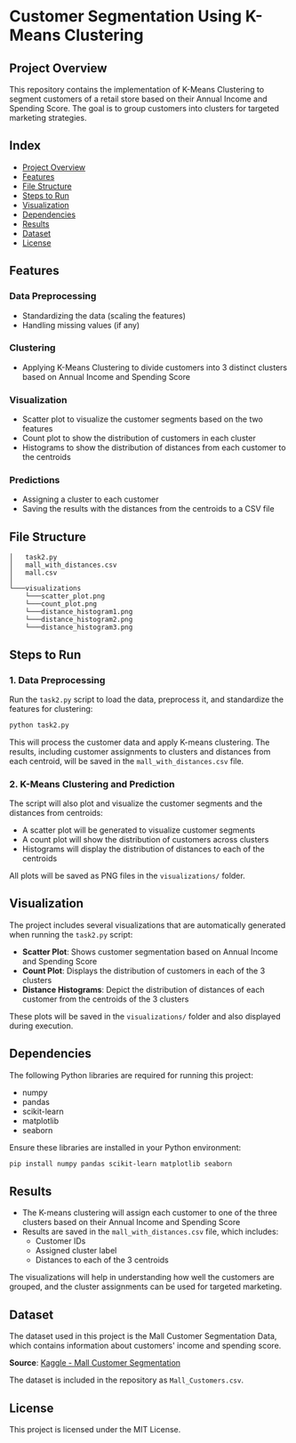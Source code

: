 # Customer Segmentation Using K-Means Clustering

## Project Overview

This repository contains the implementation of K-Means Clustering to segment customers of a retail store based on their Annual Income and Spending Score. The goal is to group customers into clusters for targeted marketing strategies.

## Index
- [Project Overview](#project-overview)
- [Features](#features)
- [File Structure](#file-structure)
- [Steps to Run](#steps-to-run)
- [Visualization](#visualization)
- [Dependencies](#dependencies)
- [Results](#results)
- [Dataset](#dataset)
- [License](#license)

## Features

### Data Preprocessing
- Standardizing the data (scaling the features)
- Handling missing values (if any)

### Clustering
- Applying K-Means Clustering to divide customers into 3 distinct clusters based on Annual Income and Spending Score

### Visualization
- Scatter plot to visualize the customer segments based on the two features
- Count plot to show the distribution of customers in each cluster
- Histograms to show the distribution of distances from each customer to the centroids

### Predictions
- Assigning a cluster to each customer
- Saving the results with the distances from the centroids to a CSV file

## File Structure
```
│   task2.py
│   mall_with_distances.csv
│   mall.csv
│
└───visualizations
    └───scatter_plot.png
    └───count_plot.png
    └───distance_histogram1.png
    └───distance_histogram2.png
    └───distance_histogram3.png
```

## Steps to Run

### 1. Data Preprocessing
Run the `task2.py` script to load the data, preprocess it, and standardize the features for clustering:

```bash
python task2.py
```

This will process the customer data and apply K-means clustering. The results, including customer assignments to clusters and distances from each centroid, will be saved in the `mall_with_distances.csv` file.

### 2. K-Means Clustering and Prediction
The script will also plot and visualize the customer segments and the distances from centroids:

- A scatter plot will be generated to visualize customer segments
- A count plot will show the distribution of customers across clusters
- Histograms will display the distribution of distances to each of the centroids

All plots will be saved as PNG files in the `visualizations/` folder.

## Visualization

The project includes several visualizations that are automatically generated when running the `task2.py` script:

- **Scatter Plot**: Shows customer segmentation based on Annual Income and Spending Score
- **Count Plot**: Displays the distribution of customers in each of the 3 clusters
- **Distance Histograms**: Depict the distribution of distances of each customer from the centroids of the 3 clusters

These plots will be saved in the `visualizations/` folder and also displayed during execution.

## Dependencies

The following Python libraries are required for running this project:
- numpy
- pandas
- scikit-learn
- matplotlib
- seaborn

Ensure these libraries are installed in your Python environment:

```bash
pip install numpy pandas scikit-learn matplotlib seaborn
```

## Results

- The K-means clustering will assign each customer to one of the three clusters based on their Annual Income and Spending Score
- Results are saved in the `mall_with_distances.csv` file, which includes:
  - Customer IDs
  - Assigned cluster label
  - Distances to each of the 3 centroids

The visualizations will help in understanding how well the customers are grouped, and the cluster assignments can be used for targeted marketing.

## Dataset

The dataset used in this project is the Mall Customer Segmentation Data, which contains information about customers' income and spending score. 

**Source**: [Kaggle - Mall Customer Segmentation](https://www.kaggle.com/datasets/vjchoudhary7/customer-segmentation-tutorial)

The dataset is included in the repository as `Mall_Customers.csv`.

## License

This project is licensed under the MIT License.
